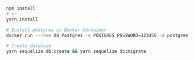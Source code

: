 
```bash

npm install 
# or
yarn install

```

```bash
# Install postgres in Docker Container
docker run --name DB_Postgres -e POSTGRES_PASSWORD=123456 -d postgres
```

```bash
# Create database
yarn sequelize db:create && yarn sequelize db:migrate
```